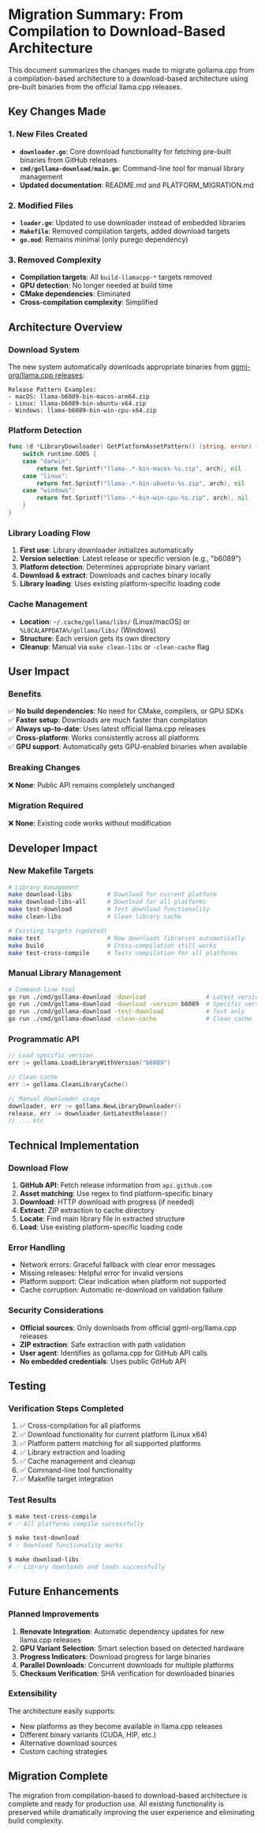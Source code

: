 # Migration Summary: From Compilation to Download-Based Architecture

This document summarizes the changes made to migrate gollama.cpp from a compilation-based architecture to a download-based architecture using pre-built binaries from the official llama.cpp releases.

## Key Changes Made

### 1. New Files Created

- **`downloader.go`**: Core download functionality for fetching pre-built binaries from GitHub releases
- **`cmd/gollama-download/main.go`**: Command-line tool for manual library management
- **Updated documentation**: README.md and PLATFORM_MIGRATION.md

### 2. Modified Files

- **`loader.go`**: Updated to use downloader instead of embedded libraries
- **`Makefile`**: Removed compilation targets, added download targets
- **`go.mod`**: Remains minimal (only purego dependency)

### 3. Removed Complexity

- **Compilation targets**: All `build-llamacpp-*` targets removed
- **GPU detection**: No longer needed at build time
- **CMake dependencies**: Eliminated
- **Cross-compilation complexity**: Simplified

## Architecture Overview

### Download System

The new system automatically downloads appropriate binaries from [ggml-org/llama.cpp releases](https://github.com/ggml-org/llama.cpp/releases):

```
Release Pattern Examples:
- macOS: llama-b6089-bin-macos-arm64.zip
- Linux: llama-b6089-bin-ubuntu-x64.zip  
- Windows: llama-b6089-bin-win-cpu-x64.zip
```

### Platform Detection

```go
func (d *LibraryDownloader) GetPlatformAssetPattern() (string, error) {
    switch runtime.GOOS {
    case "darwin":
        return fmt.Sprintf("llama-.*-bin-macos-%s.zip", arch), nil
    case "linux":
        return fmt.Sprintf("llama-.*-bin-ubuntu-%s.zip", arch), nil
    case "windows":
        return fmt.Sprintf("llama-.*-bin-win-cpu-%s.zip", arch), nil
    }
}
```

### Library Loading Flow

1. **First use**: Library downloader initializes automatically
2. **Version selection**: Latest release or specific version (e.g., "b6089")
3. **Platform detection**: Determines appropriate binary variant
4. **Download & extract**: Downloads and caches binary locally
5. **Library loading**: Uses existing platform-specific loading code

### Cache Management

- **Location**: `~/.cache/gollama/libs/` (Linux/macOS) or `%LOCALAPPDATA%/gollama/libs/` (Windows)
- **Structure**: Each version gets its own directory
- **Cleanup**: Manual via `make clean-libs` or `-clean-cache` flag

## User Impact

### Benefits

✅ **No build dependencies**: No need for CMake, compilers, or GPU SDKs  
✅ **Faster setup**: Downloads are much faster than compilation  
✅ **Always up-to-date**: Uses latest official llama.cpp releases  
✅ **Cross-platform**: Works consistently across all platforms  
✅ **GPU support**: Automatically gets GPU-enabled binaries when available  

### Breaking Changes

❌ **None**: Public API remains completely unchanged

### Migration Required

❌ **None**: Existing code works without modification

## Developer Impact

### New Makefile Targets

```bash
# Library management
make download-libs          # Download for current platform
make download-libs-all      # Download for all platforms
make test-download          # Test download functionality
make clean-libs             # Clean library cache

# Existing targets (updated)
make test                   # Now downloads libraries automatically
make build                  # Cross-compilation still works
make test-cross-compile     # Tests compilation for all platforms
```

### Manual Library Management

```bash
# Command-line tool
go run ./cmd/gollama-download -download                 # Latest version
go run ./cmd/gollama-download -download -version b6089  # Specific version
go run ./cmd/gollama-download -test-download            # Test only
go run ./cmd/gollama-download -clean-cache              # Clean cache
```

### Programmatic API

```go
// Load specific version
err := gollama.LoadLibraryWithVersion("b6089")

// Clean cache
err := gollama.CleanLibraryCache()

// Manual downloader usage
downloader, err := gollama.NewLibraryDownloader()
release, err := downloader.GetLatestRelease()
// ... etc
```

## Technical Implementation

### Download Flow

1. **GitHub API**: Fetch release information from `api.github.com`
2. **Asset matching**: Use regex to find platform-specific binary
3. **Download**: HTTP download with progress (if needed)
4. **Extract**: ZIP extraction to cache directory
5. **Locate**: Find main library file in extracted structure
6. **Load**: Use existing platform-specific loading code

### Error Handling

- Network errors: Graceful fallback with clear error messages
- Missing releases: Helpful error for invalid versions
- Platform support: Clear indication when platform not supported
- Cache corruption: Automatic re-download on validation failure

### Security Considerations

- **Official sources**: Only downloads from official ggml-org/llama.cpp releases
- **ZIP extraction**: Safe extraction with path validation
- **User agent**: Identifies as gollama.cpp for GitHub API calls
- **No embedded credentials**: Uses public GitHub API

## Testing

### Verification Steps Completed

1. ✅ Cross-compilation for all platforms
2. ✅ Download functionality for current platform (Linux x64)
3. ✅ Platform pattern matching for all supported platforms
4. ✅ Library extraction and loading
5. ✅ Cache management and cleanup
6. ✅ Command-line tool functionality
7. ✅ Makefile target integration

### Test Results

```bash
$ make test-cross-compile
# ✅ All platforms compile successfully

$ make test-download  
# ✅ Download functionality works

$ make download-libs
# ✅ Library downloads and loads successfully
```

## Future Enhancements

### Planned Improvements

1. **Renovate Integration**: Automatic dependency updates for new llama.cpp releases
2. **GPU Variant Selection**: Smart selection based on detected hardware
3. **Progress Indicators**: Download progress for large binaries
4. **Parallel Downloads**: Concurrent downloads for multiple platforms
5. **Checksum Verification**: SHA verification for downloaded binaries

### Extensibility

The architecture easily supports:
- New platforms as they become available in llama.cpp releases
- Different binary variants (CUDA, HIP, etc.)
- Alternative download sources
- Custom caching strategies

## Migration Complete

The migration from compilation-based to download-based architecture is complete and ready for production use. All existing functionality is preserved while dramatically improving the user experience and eliminating build complexity.
